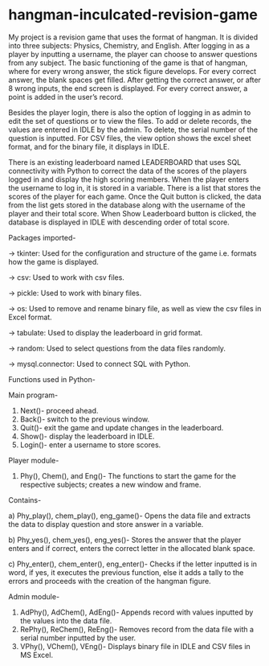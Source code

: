 # hangman-inculcated-revision-game

My project is a revision game that uses the format of hangman. It is divided into three subjects: Physics, Chemistry, and English. After logging in as a player by inputting a username, the player can choose to answer questions from any subject. The basic functioning of the game is that of hangman, where for every wrong answer, the stick figure develops. For every correct answer, the blank spaces get filled. After getting the correct answer, or after 8 wrong inputs, the end screen is displayed. For every correct answer, a point is added in the user’s record.

Besides the player login, there is also the option of logging in as admin to edit the set of questions or to view the files. To add or delete records, the values are entered in IDLE by the admin. To delete, the serial number of the question is inputted. For CSV files, the view option shows the excel sheet format, and for the binary file, it displays in IDLE. 

There is an existing leaderboard named LEADERBOARD that uses SQL connectivity with Python to correct the data of the scores of the players logged in and display the high scoring members. When the player enters the username to log in, it is stored in a variable. There is a list that stores the scores of the player for each game. Once the Quit button is clicked, the data from the list gets stored in the database along with the username of the player and their total score. When Show Leaderboard button is clicked, the database is displayed in IDLE with descending order of total score.

Packages imported-

-> tkinter: Used for the configuration and structure of the game i.e. formats how the game is displayed.

-> csv: Used to work with csv files.

-> pickle: Used to work with binary files.

-> os: Used to remove and rename binary file, as well as view the csv files in Excel format.

-> tabulate: Used to display the leaderboard in grid format.

-> random: Used to select questions from the data files randomly.

-> mysql.connector: Used to connect SQL with Python.

Functions used in Python-

Main program-
1) Next()- proceed ahead.
2) Back()- switch to the previous window.
3) Quit()- exit the game and update changes in the leaderboard.
4) Show()- display the leaderboard in IDLE.
5) Login()- enter a username to store scores.

Player module-
1) Phy(), Chem(), and Eng()- The functions to start the game for the respective subjects; creates a new window and frame.

Contains-
	
a) Phy_play(), chem_play(), eng_game()- Opens the data file and extracts the data to display question and store answer in a variable.
	
b) Phy_yes(), chem_yes(), eng_yes()- Stores the answer that the player enters and if correct, enters the correct letter in the allocated blank space.
	
c) Phy_enter(), chem_enter(), eng_enter()- Checks if the letter inputted is in word, if yes, it executes the previous function, else it adds a tally to the errors and
	proceeds with the creation of the hangman figure.

Admin module-
1) AdPhy(), AdChem(), AdEng()- Appends record with values inputted by the values into the data file.
2) RePhy(), ReChem(), ReEng()- Removes record from the data file with a serial number inputted by the user.
3) VPhy(), VChem(), VEng()- Displays binary file in IDLE and CSV files in MS Excel.
